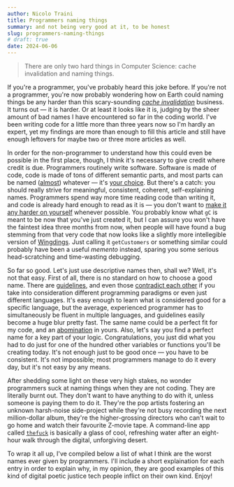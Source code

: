 ```yaml
---
author: Nicolo Traini
title: Programmers naming things
summary: and not being very good at it, to be honest
slug: programmers-naming-things
# draft: true
date: 2024-06-06
---
```


> There are only two hard things in Computer Science: cache invalidation and naming things.

If you're a programmer, you've probably heard this joke before. If you're not a programmer, you're now probably wondering how on Earth could naming things be any harder than this scary-sounding _[cache invalidation](https://www.reddit.com/media?url=https%3A%2F%2Fi.redd.it%2Fmalf7gt4qdj21.jpg "comic strip on Reddit")_ business. It turns out — it is harder. Or at least it looks like it is, judging by the sheer amount of bad names I have encountered so far in the coding world. I've been writing code for a little more than three years now so I'm hardly an expert, yet my findings are more than enough to fill this article and still have enough leftovers for maybe two or three more articles as well.

In order for the non-programmer to understand how this could even be possible in the first place, though, I think it's necessary to give credit where credit is due. Programmers routinely write software. Software is made of code, code is made of tons of different semantic parts, and most parts can be named ([almost](https://github.com/AnanthaRajuC/Reserved-Key-Words-list-of-various-programming-languages "'Reserved Keywords list of various programming languages' on GitHub")) whatever — it's [your choice](https://www.youtube.com/watch?v=ozYaB5WrD_0 "'It's your choice.flv' on YouTube"). But there's a catch: you should really strive for meaningful, consistent, coherent, self-explaining names. Programmers spend way more time reading code than writing it, and code is already hard enough to read as it is ­— you don't want to [make it any harder on yourself](https://www.youtube.com/watch?v=mSUNnCwj1WY "'programming war crimes' on YouTube") whenever possible. You probably know what `gC` is meant to be now that you've just created it, but I can assure you won't have the faintest idea three months from now, when people will have found a bug stemming from that very code that now looks like a slightly more intellegible version of [Wingdings](https://lingojam.com/WingdingsTranslator "Wingdings Translator"). Just calling it `getCustomers` or something similar could probably have been a useful _memento_ instead, sparing you some serious head-scratching and time-wasting debugging.

So far so good. Let's just use descriptive names then, shall we? Well, it's not that easy. First of all, there is no standard on how to choose a good name. There are [guidelines](https://xkcd.com/927/ "comic strip on xkcd.com"), and even those [contradict each other](https://blog.ploeh.dk/2015/08/17/when-x-y-and-z-are-great-variable-names/) if you take into consideration different programming paradigms or even just different languages. It's easy enough to learn what is considered good for a specific language, but the average, experienced programmer has to simultaneously be fluent in multiple languages, and guidelines easily become a huge blur pretty fast. The same name could be a perfect fit for my code, and an [abomination](https://x.com/jamesiry/status/598547781515485184 "functional programmers on Twitter") in yours. Also, let's say you find a perfect name for a key part of your logic. Congratulations, you just did what you had to do just for one of the hundred other variables or functions you'll be creating today. It's not enough just to be good once — you have to be consistent. It's not impossible; most programmers manage to do it every day, but it's not easy by any means.

After shedding some light on these very high stakes, no wonder programmers suck at naming things when they are not coding. They are literally burnt out. They don't want to have anything to do with it, unless someone is paying them to do it. They're the pop artists fostering an unknown harsh-noise side-project while they're not busy recording the next million-dollar album, they're the higher-grossing directors who can't wait to go home and watch their favourite Z-movie tape. A command-line app called [`thefuck`](https://github.com/nvbn/thefuck "'thefuck' on GitHub") is basically a glass of cool, refreshing water after an eight-hour walk through the digital, unforgiving desert.

To wrap it all up, I've compiled below a list of what I think are the worst names ever given by programmers. I'll include a short explaination for each entry in order to explain why, in my opinion, they are good examples of this kind of digital poetic justice tech people inflict on their own kind. Enjoy!

<!-- - C (successor to B)
- C++
- YAML (YAML Ain't Markup Language) -->

